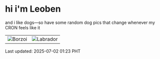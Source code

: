 # hi i'm Leoben

and i like dogs—so have some random dog pics that change whenever my CRON feels like it

|  |  |
|--------|----------|
| ![Borzoi](https://random-dog-vercel.vercel.app/api/random-borzoi?v=1751390624) | ![Labrador](https://random-dog-vercel.vercel.app/api/random-labrador?v=1751390624) |

Last updated: 2025-07-02 01:23 PHT
